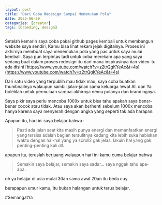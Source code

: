 ```yaml
---
layout: post
title: "Dari Coba Redesign Sampai Menemukan Pola"
date: 2025-06-29
categories: [creator]
tags: [branding, design]
---
```


Setelah kemarin saya coba pakai github pages kembali untuk membangun website saya sendiri, Kamu bisa lihat rekam jejak digitalnya. 
Proses ini akhirnya membuat saya menemukan pola yang pas untuk saya mulai kembali. Saya pun terpintas tadi untuk coba merekam apa yang saya sedang buat dalam proses redesign itu dari mana inspirasinya dan video itu ada disini [https://www.youtube.com/watch?v=z2trQgKYeAc&t=4s](https://www.youtube.com/watch?v=z2trQgKYeAc&t=4s)

Dari satu video yang terpublih mau tidak mau, saya coba buatkan thumbnailnya walaupun sambil jalan-jalan sama keluarga lewat AI.
dan Ya bolehlah untuk permulaan sampai akhirnya nemu polanya dan brandingnya.

Saya pikir saya perlu mencoba 1000x untuk bisa tahu apakah saya benar-benar cocok atau tidak.
Atau saya akan berhenti sebelum 1000x mencoba hanya karena saya menyerah dengan angka yang seperti tak ada harapan.

Apapun itu, hari ini saya belajar bahwa :
> Pasti ada jalan saat kita masih punya energi dan memanfaatkan energi yang tersisa adalah bagian tersulitnya kadang kita lebih suka habiskan waktu dengan hal-hal yang ya scroll2 gak jelas, lakuin hal yang gak penting-penting kali dll.

apapun itu, teruslah berjuang walaupun hari ini kamu cuma belajar bahwa 

> Semakin saya belajar, semakin saya sadar... saya nggak tahu apa-apa.

oh ya belajar di usia mulai 30an sama awal 20an itu beda cuy.

berapapun umur kamu, itu bukan halangan untuk terus belajar.

#SemangatYa

